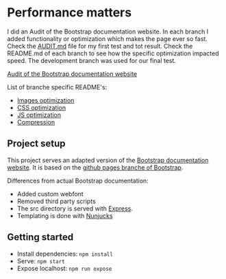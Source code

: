 # Performance matters

I did an Audit of the Bootstrap documentation website. In each branch I added functionality or optimization which makes the page ever so fast. Check the [AUDIT.md](AUDIT.md) file for my first test and tot result. Check the README.md of each branch to see how the specific optimization impacted speed. The development branch was used for our final test.

[Audit of the Bootstrap documentation website](AUDIT.md)

List of branche specific README's:

* [Images optimization](https://github.com/Zishrodrigues/performance-matters-bootstrap/tree/feature/images)
* [CSS optimization](https://github.com/Zishrodrigues/performance-matters-bootstrap/tree/feature/css)
* [JS optimization](https://github.com/Zishrodrigues/performance-matters-bootstrap/tree/feature/js)
* [Compression](https://github.com/Zishrodrigues/performance-matters-bootstrap/tree/feature/compress)

## Project setup

This project serves an adapted version of the [Bootstrap documentation website](http://getbootstrap.com/). It is based on the [github pages branche of Bootstrap](https://github.com/twbs/bootstrap/tree/gh-pages).

Differences from actual Bootstrap documentation:

- Added custom webfont
- Removed third party scripts
- The src directory is served with [Express](https://expressjs.com/).
- Templating is done with [Nunjucks](https://mozilla.github.io/nunjucks/)

## Getting started

- Install dependencies: `npm install`
- Serve: `npm start`
- Expose localhost: `npm run expose`
